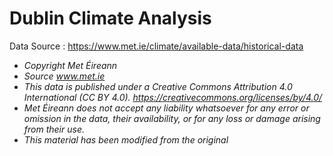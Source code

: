 # Dublin Climate Analysis

Data Source : https://www.met.ie/climate/available-data/historical-data

-	_Copyright Met Éireann_
-	_Source www.met.ie_
-	_This data is published under a Creative Commons Attribution 4.0 International (CC BY 4.0). https://creativecommons.org/licenses/by/4.0/_
-	_Met Éireann does not accept any liability whatsoever for any error or omission in the data, their availability, or for any loss or damage arising from their use._
-	_This material has been modified from the original_
